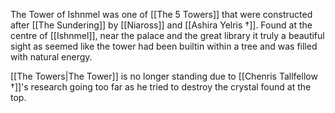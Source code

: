 The Tower of Ishnmel was one of [[The 5 Towers]] that were constructed after [[The Sundering]] by [[Niaross]] and [[Ashira Yelris †]]. Found at the centre of [[Ishnmel]], near the palace and the great library it truly a beautiful sight as seemed like the tower had been builtin within a tree and was filled with natural energy.

[[The Towers|The Tower]] is no longer standing due to [[Chenris Tallfellow †]]'s research going too far as he tried to destroy the crystal found at the top. 